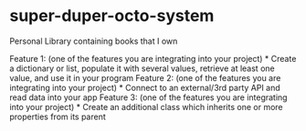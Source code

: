 # super-duper-octo-system
Personal Library containing books that I own

Feature 1: (one of the features you are integrating into your project)  *
Create a dictionary or list, populate it with several values, retrieve at least one value, and use it in your program
Feature 2: (one of the features you are integrating into your project)  *
Connect to an external/3rd party API and read data into your app
Feature 3: (one of the features you are integrating into your project)  *
Create an additional class which inherits one or more properties from its parent
